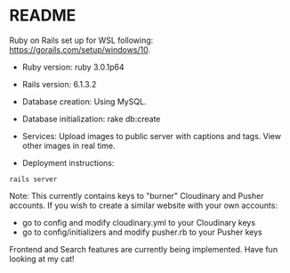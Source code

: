 # README

Ruby on Rails set up for WSL following: https://gorails.com/setup/windows/10. 

* Ruby version: ruby 3.0.1p64

* Rails version: 6.1.3.2

* Database creation: Using MySQL.

* Database initialization: rake db:create

* Services: Upload images to public server with captions and tags. View other images in real time.

* Deployment instructions:
```
rails server
```

Note: This currently contains keys to "burner" Cloudinary and Pusher accounts. If you wish to create a similar website with your own accounts:
* go to config and modify cloudinary.yml to your Cloudinary keys
* go to config/initializers and modify pusher.rb to your Pusher keys

Frontend and Search features are currently being implemented. Have fun looking at my cat!
